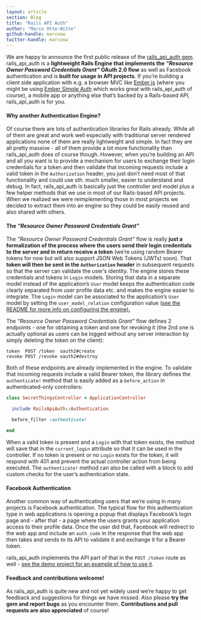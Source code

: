 ```yaml
---
layout: article
section: Blog
title: "Rails API Auth"
author: "Marco Otte-Witte"
github-handle: marcoow
twitter-handle: marcoow
---
```

We are happy to announce the first public release of the [rails_api_auth gem](http://t.umblr.com/redirect?z=https%3A%2F%2Fgithub.com%2Fsimplabs%2Frails_api_auth&t=MTA1OWQxNDc4MDVkNjhmNjE0ZWEzZWU4NTcwOGZjNWFiNzNkZDU0ZSxhbG5RV1Z6cg%3D%3D). rails_api_auth is a **lightweight Rails Engine that implements the _“Resource Owner Password Credentials Grant”_ OAuth 2.0 flow** as well as Facebook authentication and is **built for usage in API projects**. If you’re building a client side application with e.g. a browser MVC like [Ember.js](http://t.umblr.com/redirect?z=http%3A%2F%2Femberjs.com&t=MjA4OTRjMDdhYmQ1NWI2NTBmY2ZmMDA5OTk5ZDMzYjJkY2IyNWQ3ZCxhbG5RV1Z6cg%3D%3D) (where you might be using [Ember Simple Auth](http://t.umblr.com/redirect?z=https%3A%2F%2Fgithub.com%2Fsimplabs%2Fember-simple-auth&t=MzllYWNlMTRhODUyOTM3YmU2ZmMzNThiMWExYmVjZTk5ZTRmNmE2YyxhbG5RV1Z6cg%3D%3D) which works great with rails_api_auth of course), a mobile app or anything else that’s backed by a Rails-based API, rails_api_auth is for you.
<!--break-->

#### Why another Authentication Engine?

Of course there are lots of authentication libraries for Rails already. While all of them are great and work well especially with traditional server rendered applications none of them are really lightweight and simple. In fact they are all pretty massive - all of them provide a lot more functionality than rails_api_auth does of course though. However, when you’re building an API and all you want is to provide a mechanism for users to exchange their login credentials for a token and then validate that incoming requests include a valid token in the `Authorization` header, you just don’t need most of that functionality and could use sth. much smaller, easier to understand and debug. In fact, rails_api_auth is basically just the controller and model plus a few helper methods that we use in most of our Rails-based API projects. When we realized we were reimplementing those in most projects we decided to extract them into an engine so they could be easily reused and also shared with others.

#### The _“Resource Owner Password Credentials Grant”_

The _“Resource Owner Password Credentials Grant”_ flow is really **just a formalization of the process where the users send their login credentials to the server and in return receive a token** (we’re using random Bearer tokens for now but will also support JSON Web Tokens (JWTs) soon). That **token will then be sent in the `Authorization` header** in subsequent requests so that the server can validate the user’s identity. The engine stores these credentials and tokens in `Login` models. Storing that data in a separate model instead of the application’s `User` model keeps the authentication code clearly separated from user profile data etc. and makes the engine easier to integrate. The `Login` model can be associated to the application’s `User` model by setting the `user_model_relation` configuration value ([see the README for more info on configuring the engine).](http://t.umblr.com/redirect?z=https%3A%2F%2Fgithub.com%2Fsimplabs%2Frails_api_auth%23configuration&t=MDhiODY3Njc4NmQzYzRjZWE5ZGE0ZmJiZDgxMjM3N2ZkYzlkZTc1NCxhbG5RV1Z6cg%3D%3D)

The _“Resource Owner Password Credentials Grant”_ flow defines 2 endpoints - one for obtaining a token and one for revoking it (the 2nd one is actually optional as users can be logged without any server interaction by simply deleting the token on the client):

```
token  POST /token  oauth2#create
revoke POST /revoke oauth2#destroy

```

Both of these endpoints are already implemented in the engine. To validate that incoming requests include a valid Bearer token, the library defines the `authenticate!` method that is easily added as a `before_action` in authenticated-only controllers:

```ruby
class SecretThingsController < ApplicationController

  include RailsApiAuth::Authentication

  before_filter :authenticate!

end
```

When a valid token is present and a `Login` with that token exists, the method will save that in the `current_login` attribute so that it can be used in the controller. If no token is present or no `Login` exists for the token, it will respond with 401 and prevent the actual controller action from being executed. The `authenticate!` method can also be called with a block to add custom checks for the user’s authentication state.

#### Facebook Authentication

Another common way of authenticating users that we’re using in many projects is Facebook authentication. The typical flow for this authentication type in web applications is opening a popup that displays Facebook’s login page and - after that - a page where the users grants your application access to their profile data. Once the user did that, Facebook will redirect to the web app and include an `auth_code` in the response that the web app then takes and sends to its API to validate it and exchange it for a Bearer token.

rails_api_auth implements the API part of that in the `POST /token` route as well - [see the demo project for an example of how to use it](http://t.umblr.com/redirect?z=https%3A%2F%2Fgithub.com%2Fsimplabs%2Frails_api_auth-demo%23facebook-authentication&t=Y2RlYWY1OWFmODZkNTdmYzkxZjBiOGQzZTRhYjk3ODFmM2UwZjZlOCxhbG5RV1Z6cg%3D%3D).

#### Feedback and contributions welcome!

As rails_api_auth is quite new and not yet widely used we’re happy to get feedback and suggestions for things we have missed. Also please **try the gem and report bugs** as you encounter them. **Contributions and pull requests are also appreciated** of course!